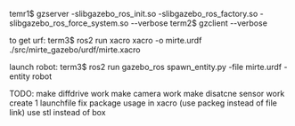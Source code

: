 temr1$ gzserver -slibgazebo_ros_init.so -slibgazebo_ros_factory.so -slibgazebo_ros_force_system.so --verbose
term2$ gzclient --verbose


to get urf:
term3$ ros2 run xacro xacro  -o mirte.urdf ./src/mirte_gazebo/urdf/mirte.xacro

launch robot:
term3$ ros2 run gazebo_ros spawn_entity.py -file mirte.urdf -entity robot





TODO:
make diffdrive work
make camera work
make disatcne sensor work
create 1 launchfile
fix package usage in xacro (use packeg instead of file link)
use stl instead of box	

